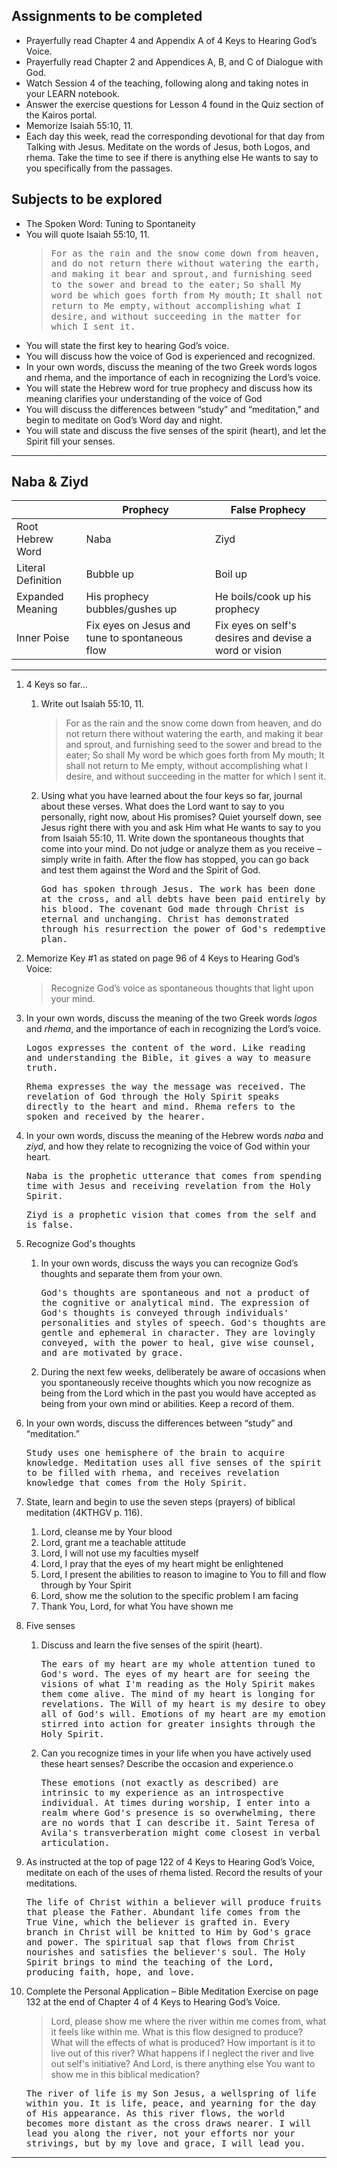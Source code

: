 ---
---

## Assignments to be completed

- Prayerfully read Chapter 4 and Appendix A of 4 Keys to Hearing God’s Voice.
- Prayerfully read Chapter 2 and Appendices A, B, and C of Dialogue with God.
- Watch Session 4 of the teaching, following along and taking notes in your LEARN notebook.
- Answer the exercise questions for Lesson 4 found in the Quiz section of the Kairos portal.
- Memorize Isaiah 55:10, 11.
- Each day this week, read the corresponding devotional for that day from Talking with Jesus. Meditate on the words of Jesus, both Logos, and rhema. Take the time to see if there is anything else He wants to say to you specifically from the passages.

## Subjects to be explored

- The Spoken Word: Tuning to Spontaneity
- You will quote Isaiah 55:10, 11.
  > <samp>For as the rain and the snow come down from heaven,</samp>
    <samp>and do not return there without watering the earth,</samp>
    <samp>and making it bear and sprout,</samp>
    <samp>and furnishing seed to the sower and bread to the eater;</samp>
    <samp>So shall My word be which goes forth from My mouth;</samp>
    <samp>It shall not return to Me empty,</samp>
    <samp>without accomplishing what I desire,</samp>
    <samp>and without succeeding in the matter for which I sent it.</samp>
- You will state the first key to hearing God’s voice.
- You will discuss how the voice of God is experienced and recognized.
- In your own words, discuss the meaning of the two Greek words logos and rhema, and the importance of each in recognizing the Lord’s voice.
- You will state the Hebrew word for true prophecy and discuss how its meaning clarifies your understanding of the voice of God
- You will discuss the differences between “study” and “meditation,” and begin to meditate on God’s Word day and night.
- You will state and discuss the five senses of the spirit (heart), and let the Spirit fill your senses.

<hr class='section' />

## Naba & Ziyd

&nbsp; | Prophecy | False Prophecy
--- | --- | ---
Root Hebrew Word | Naba | Ziyd
Literal Definition | Bubble up | Boil up
Expanded Meaning | His prophecy bubbles/gushes up | He boils/cook up his prophecy
Inner Poise | Fix eyes on Jesus and tune to spontaneous flow | Fix eyes on self's desires and devise a word or vision

<hr class='section' />

1. 4 Keys so far...

   1. Write out Isaiah 55:10, 11.
      > For as the rain and the snow come down from heaven, and do not return there without watering the earth, and making it bear and sprout, and furnishing seed to the sower and bread to the eater; So shall My word be which goes forth from My mouth; It shall not return to Me empty, without accomplishing what I desire, and without succeeding in the matter for which I sent it.

   2. Using what you have learned about the four keys so far, journal about these verses. What does the Lord want to say to you personally, right now, about His promises? Quiet yourself down, see Jesus right there with you and ask Him what He wants to say to you from Isaiah 55:10, 11. Write down the spontaneous thoughts that come into your mind. Do not judge or analyze them as you receive – simply write in faith. After the flow has stopped, you can go back and test them against the Word and the Spirit of God.

      <samp>God has spoken through Jesus. The work has been done at the cross, and all debts have been paid entirely by his blood. The covenant God made through Christ is eternal and unchanging. Christ has demonstrated through his resurrection the power of God's redemptive plan.</samp>

2. Memorize Key #1 as stated on page 96 of 4 Keys to Hearing God’s Voice:
   > Recognize God’s voice as spontaneous thoughts that light upon your mind.

3. In your own words, discuss the meaning of the two Greek words _logos_ and _rhema_, and the importance of each in recognizing the Lord’s voice.

   <samp>Logos expresses the content of the word. Like reading and understanding the Bible, it gives a way to measure truth.</samp>

   <samp>Rhema expresses the way the message was received. The revelation of God through the Holy Spirit speaks directly to the heart and mind. Rhema refers to the spoken and received by the hearer.</samp>

4. In your own words, discuss the meaning of the Hebrew words _naba_ and _ziyd_, and how they relate to recognizing the voice of God within your heart.

   <samp>Naba is the prophetic utterance that comes from spending time with Jesus and receiving revelation from the Holy Spirit.</samp>

   <samp>Ziyd is a prophetic vision that comes from the self and is false.</samp>

5. Recognize God's thoughts
   1. In your own words, discuss the ways you can recognize God’s thoughts and separate them from your own.

      <samp>God's thoughts are spontaneous and not a product of the cognitive or analytical mind. The expression of God's thoughts is conveyed through individuals' personalities and styles of speech. God's thoughts are gentle and ephemeral in character. They are lovingly conveyed, with the power to heal, give wise counsel, and are motivated by grace.</samp>

   2. During the next few weeks, deliberately be aware of occasions when you spontaneously receive thoughts which you now recognize as being from the Lord which in the past you would have accepted as being from your own mind or abilities. Keep a record of them.

6. In your own words, discuss the differences between “study” and “meditation.”

   <samp>Study uses one hemisphere of the brain to acquire knowledge. Meditation uses all five senses of the spirit to be filled with rhema, and receives revelation knowledge that comes from the Holy Spirit.</samp>

7. State, learn and begin to use the seven steps (prayers) of biblical meditation (4KTHGV p. 116).

   1. Lord, cleanse me by Your blood
   2. Lord, grant me a teachable attitude
   3. Lord, I will not use my faculties myself
   4. Lord, I pray that the eyes of my heart might be enlightened
   5. Lord, I present the abilities to reason to imagine to You to fill and flow through by Your Spirit
   6. Lord, show me the solution to the specific problem I am facing
   7. Thank You, Lord, for what You have shown me

8. Five senses

   1. Discuss and learn the five senses of the spirit (heart).

      <samp>The ears of my heart are my whole attention tuned to God's word. The eyes of my heart are for seeing the visions of what I'm reading as the Holy Spirit makes them come alive. The mind of my heart is longing for revelations. The Will of my heart is my desire to obey all of God's will. Emotions of my heart are my emotion stirred into action for greater insights through the Holy Spirit.</samp>

   2. Can you recognize times in your life when you have actively used these heart senses? Describe the occasion and experience.o

      <samp>These emotions (not exactly as described) are intrinsic to my experience as an introspective individual. At times during worship, I enter into a realm where God's presence is so overwhelming, there are no words that I can describe it. Saint Teresa of Avila's transverberation might come closest in verbal articulation.</samp>

9. As instructed at the top of page 122 of 4 Keys to Hearing God’s Voice, meditate on each of the uses of rhema listed. Record the results of your meditations.

   <samp>The life of Christ within a believer will produce fruits that please the Father. Abundant life comes from the True Vine, which the believer is grafted in. Every branch in Christ will be knitted to Him by God's grace and power. The spiritual sap that flows from Christ nourishes and satisfies the believer's soul. The Holy Spirit brings to mind the teaching of the Lord, producing faith, hope, and love.</samp>

10. Complete the Personal Application – Bible Meditation Exercise on page 132 at the end of Chapter 4 of 4 Keys to Hearing God’s Voice.

    > Lord, please show me where the river within me comes from, what it feels like within me. What is this flow designed to produce? What will the effects of what is produced? How important is it to live out of this river? What happens if I neglect the river and live out self's initiative? And Lord, is there anything else You want to show me in this biblical medication?

    <samp>The river of life is my Son Jesus, a wellspring of life within you. It is life, peace, and yearning for the day of His appearance. As this river flows, the world becomes more distant as the cross draws nearer. I will lead you along the river, not your efforts nor your strivings, but by my love and grace, I will lead you.</samp>

<hr class='logo' />